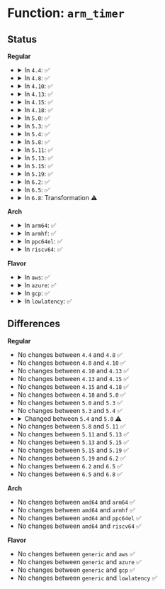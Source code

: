 # Function: <code>arm_timer</code>

## Status
<b>Regular</b>
<ul>
<li>
<details>
<summary>In <code>4.4</code>: ✅</summary>

```c
void arm_timer(struct k_itimer *timer);
```

**Collision:** Unique Static

**Inline:** No

**Transformation:** False

**Instances:**

```
In kernel/time/posix-cpu-timers.c (ffffffff810f2360)
Location: kernel/time/posix-cpu-timers.c:470
Inline: False
Direct callers:
  - kernel/time/posix-cpu-timers.c:posix_cpu_timer_schedule
  - kernel/time/posix-cpu-timers.c:posix_cpu_timer_set
```
**Symbols:**

```
ffffffff810f2360-ffffffff810f2450: arm_timer (STB_LOCAL)
```
</details>
</li>
<li>
<details>
<summary>In <code>4.8</code>: ✅</summary>

```c
void arm_timer(struct k_itimer *timer);
```

**Collision:** Unique Static

**Inline:** No

**Transformation:** False

**Instances:**

```
In kernel/time/posix-cpu-timers.c (ffffffff810f9430)
Location: kernel/time/posix-cpu-timers.c:469
Inline: False
Direct callers:
  - kernel/time/posix-cpu-timers.c:posix_cpu_timer_schedule
  - kernel/time/posix-cpu-timers.c:posix_cpu_timer_set
```
**Symbols:**

```
ffffffff810f9430-ffffffff810f9521: arm_timer (STB_LOCAL)
```
</details>
</li>
<li>
<details>
<summary>In <code>4.10</code>: ✅</summary>

```c
void arm_timer(struct k_itimer *timer);
```

**Collision:** Unique Static

**Inline:** No

**Transformation:** False

**Instances:**

```
In kernel/time/posix-cpu-timers.c (ffffffff81106dc0)
Location: kernel/time/posix-cpu-timers.c:465
Inline: False
Direct callers:
  - kernel/time/posix-cpu-timers.c:posix_cpu_timer_schedule
  - kernel/time/posix-cpu-timers.c:posix_cpu_timer_set
```
**Symbols:**

```
ffffffff81106dc0-ffffffff81106eb1: arm_timer (STB_LOCAL)
```
</details>
</li>
<li>
<details>
<summary>In <code>4.13</code>: ✅</summary>

```c
void arm_timer(struct k_itimer *timer);
```

**Collision:** Unique Static

**Inline:** No

**Transformation:** False

**Instances:**

```
In kernel/time/posix-cpu-timers.c (ffffffff81109270)
Location: kernel/time/posix-cpu-timers.c:448
Inline: False
Direct callers:
  - kernel/time/posix-cpu-timers.c:posix_cpu_timer_rearm
  - kernel/time/posix-cpu-timers.c:posix_cpu_timer_set
```
**Symbols:**

```
ffffffff81109270-ffffffff81109367: arm_timer (STB_LOCAL)
```
</details>
</li>
<li>
<details>
<summary>In <code>4.15</code>: ✅</summary>

```c
void arm_timer(struct k_itimer *timer);
```

**Collision:** Unique Static

**Inline:** No

**Transformation:** False

**Instances:**

```
In kernel/time/posix-cpu-timers.c (ffffffff81114440)
Location: kernel/time/posix-cpu-timers.c:449
Inline: False
Direct callers:
  - kernel/time/posix-cpu-timers.c:posix_cpu_timer_rearm
  - kernel/time/posix-cpu-timers.c:posix_cpu_timer_set
```
**Symbols:**

```
ffffffff81114440-ffffffff81114537: arm_timer (STB_LOCAL)
```
</details>
</li>
<li>
<details>
<summary>In <code>4.18</code>: ✅</summary>

```c
void arm_timer(struct k_itimer *timer);
```

**Collision:** Unique Static

**Inline:** No

**Transformation:** False

**Instances:**

```
In kernel/time/posix-cpu-timers.c (ffffffff81120bf0)
Location: kernel/time/posix-cpu-timers.c:450
Inline: False
Direct callers:
  - kernel/time/posix-cpu-timers.c:posix_cpu_timer_rearm
  - kernel/time/posix-cpu-timers.c:posix_cpu_timer_set
```
**Symbols:**

```
ffffffff81120bf0-ffffffff81120ced: arm_timer (STB_LOCAL)
```
</details>
</li>
<li>
<details>
<summary>In <code>5.0</code>: ✅</summary>

```c
void arm_timer(struct k_itimer *timer);
```

**Collision:** Unique Static

**Inline:** No

**Transformation:** False

**Instances:**

```
In kernel/time/posix-cpu-timers.c (ffffffff8112c310)
Location: kernel/time/posix-cpu-timers.c:450
Inline: False
Direct callers:
  - kernel/time/posix-cpu-timers.c:posix_cpu_timer_rearm
  - kernel/time/posix-cpu-timers.c:posix_cpu_timer_set
```
**Symbols:**

```
ffffffff8112c310-ffffffff8112c40d: arm_timer (STB_LOCAL)
```
</details>
</li>
<li>
<details>
<summary>In <code>5.3</code>: ✅</summary>

```c
void arm_timer(struct k_itimer *timer);
```

**Collision:** Unique Static

**Inline:** No

**Transformation:** False

**Instances:**

```
In kernel/time/posix-cpu-timers.c (ffffffff81136cc0)
Location: kernel/time/posix-cpu-timers.c:450
Inline: False
Direct callers:
  - kernel/time/posix-cpu-timers.c:posix_cpu_timer_rearm
  - kernel/time/posix-cpu-timers.c:posix_cpu_timer_set
```
**Symbols:**

```
ffffffff81136cc0-ffffffff81136db9: arm_timer (STB_LOCAL)
```
</details>
</li>
<li>
<details>
<summary>In <code>5.4</code>: ✅</summary>

```c
void arm_timer(struct k_itimer *timer);
```

**Collision:** Unique Static

**Inline:** No

**Transformation:** False

**Instances:**

```
In kernel/time/posix-cpu-timers.c (ffffffff81142fb0)
Location: kernel/time/posix-cpu-timers.c:487
Inline: False
Direct callers:
  - kernel/time/posix-cpu-timers.c:posix_cpu_timer_rearm
  - kernel/time/posix-cpu-timers.c:posix_cpu_timer_set
```
**Symbols:**

```
ffffffff81142fb0-ffffffff81143021: arm_timer (STB_LOCAL)
```
</details>
</li>
<li>
<details>
<summary>In <code>5.8</code>: ✅</summary>

```c
void arm_timer(struct k_itimer *timer, struct task_struct *p);
```

**Collision:** Unique Static

**Inline:** No

**Transformation:** False

**Instances:**

```
In kernel/time/posix-cpu-timers.c (ffffffff811526a0)
Location: kernel/time/posix-cpu-timers.c:487
Inline: False
Direct callers:
  - kernel/time/posix-cpu-timers.c:posix_cpu_timer_rearm
  - kernel/time/posix-cpu-timers.c:posix_cpu_timer_set
```
**Symbols:**

```
ffffffff811526a0-ffffffff8115270a: arm_timer (STB_LOCAL)
```
</details>
</li>
<li>
<details>
<summary>In <code>5.11</code>: ✅</summary>

```c
void arm_timer(struct k_itimer *timer, struct task_struct *p);
```

**Collision:** Unique Static

**Inline:** No

**Transformation:** False

**Instances:**

```
In kernel/time/posix-cpu-timers.c (ffffffff8114e8f0)
Location: kernel/time/posix-cpu-timers.c:499
Inline: False
Direct callers:
  - kernel/time/posix-cpu-timers.c:posix_cpu_timer_rearm
  - kernel/time/posix-cpu-timers.c:posix_cpu_timer_set
```
**Symbols:**

```
ffffffff8114e8f0-ffffffff8114e95a: arm_timer (STB_LOCAL)
```
</details>
</li>
<li>
<details>
<summary>In <code>5.13</code>: ✅</summary>

```c
void arm_timer(struct k_itimer *timer, struct task_struct *p);
```

**Collision:** Unique Static

**Inline:** No

**Transformation:** False

**Instances:**

```
In kernel/time/posix-cpu-timers.c (ffffffff8114fd90)
Location: kernel/time/posix-cpu-timers.c:499
Inline: False
Direct callers:
  - kernel/time/posix-cpu-timers.c:posix_cpu_timer_rearm
  - kernel/time/posix-cpu-timers.c:posix_cpu_timer_set
```
**Symbols:**

```
ffffffff8114fd90-ffffffff8114fdfa: arm_timer (STB_LOCAL)
```
</details>
</li>
<li>
<details>
<summary>In <code>5.15</code>: ✅</summary>

```c
void arm_timer(struct k_itimer *timer, struct task_struct *p);
```

**Collision:** Unique Static

**Inline:** No

**Transformation:** False

**Instances:**

```
In kernel/time/posix-cpu-timers.c (ffffffff81173fc0)
Location: kernel/time/posix-cpu-timers.c:550
Inline: False
Direct callers:
  - kernel/time/posix-cpu-timers.c:posix_cpu_timer_rearm
  - kernel/time/posix-cpu-timers.c:posix_cpu_timer_set
```
**Symbols:**

```
ffffffff81173fc0-ffffffff81174027: arm_timer (STB_LOCAL)
```
</details>
</li>
<li>
<details>
<summary>In <code>5.19</code>: ✅</summary>

```c
void arm_timer(struct k_itimer *timer, struct task_struct *p);
```

**Collision:** Unique Static

**Inline:** No

**Transformation:** False

**Instances:**

```
In kernel/time/posix-cpu-timers.c (ffffffff811a8ca0)
Location: kernel/time/posix-cpu-timers.c:557
Inline: False
Direct callers:
  - kernel/time/posix-cpu-timers.c:posix_cpu_timer_rearm
  - kernel/time/posix-cpu-timers.c:posix_cpu_timer_set
```
**Symbols:**

```
ffffffff811a8ca0-ffffffff811a8d13: arm_timer (STB_LOCAL)
```
</details>
</li>
<li>
<details>
<summary>In <code>6.2</code>: ✅</summary>

```c
void arm_timer(struct k_itimer *timer, struct task_struct *p);
```

**Collision:** Unique Static

**Inline:** No

**Transformation:** False

**Instances:**

```
In kernel/time/posix-cpu-timers.c (ffffffff811e8ae0)
Location: kernel/time/posix-cpu-timers.c:557
Inline: False
Direct callers:
  - kernel/time/posix-cpu-timers.c:posix_cpu_timer_rearm
  - kernel/time/posix-cpu-timers.c:posix_cpu_timer_set
```
**Symbols:**

```
ffffffff811e8ae0-ffffffff811e8b53: arm_timer (STB_LOCAL)
```
</details>
</li>
<li>
<details>
<summary>In <code>6.5</code>: ✅</summary>

```c
void arm_timer(struct k_itimer *timer, struct task_struct *p);
```

**Collision:** Unique Static

**Inline:** No

**Transformation:** False

**Instances:**

```
In kernel/time/posix-cpu-timers.c (ffffffff811fd0f0)
Location: kernel/time/posix-cpu-timers.c:556
Inline: False
Direct callers:
  - kernel/time/posix-cpu-timers.c:posix_cpu_timer_rearm
  - kernel/time/posix-cpu-timers.c:posix_cpu_timer_set
```
**Symbols:**

```
ffffffff811fd0f0-ffffffff811fd163: arm_timer (STB_LOCAL)
```
</details>
</li>
<li>
<details>
<summary>In <code>6.8</code>: Transformation ⚠️</summary>

```c
void arm_timer(struct k_itimer *timer, struct task_struct *p);
```

**Collision:** Unique Static

**Inline:** No

**Transformation:** True

**Instances:**

```
In kernel/time/posix-cpu-timers.c (0)
Location: kernel/time/posix-cpu-timers.c:556
Inline: False
Direct callers:
  - kernel/time/posix-cpu-timers.c:posix_cpu_timer_rearm
  - kernel/time/posix-cpu-timers.c:posix_cpu_timer_set
```
**Symbols:**

```
ffffffff81213ae0-ffffffff81213be7: arm_timer (STB_LOCAL)
ffffffff821b5c9f-ffffffff821b5cc7: arm_timer.cold (STB_LOCAL)
```
</details>
</li>
</ul>
<b>Arch</b>
<ul>
<li>
<details>
<summary>In <code>arm64</code>: ✅</summary>

```c
void arm_timer(struct k_itimer *timer);
```

**Collision:** Unique Static

**Inline:** No

**Transformation:** False

**Instances:**

```
In kernel/time/posix-cpu-timers.c (ffff8000101ad178)
Location: kernel/time/posix-cpu-timers.c:487
Inline: False
Direct callers:
  - kernel/time/posix-cpu-timers.c:posix_cpu_timer_rearm
  - kernel/time/posix-cpu-timers.c:posix_cpu_timer_set
```
**Symbols:**

```
ffff8000101ad178-ffff8000101ad1f8: arm_timer (STB_LOCAL)
```
</details>
</li>
<li>
<details>
<summary>In <code>armhf</code>: ✅</summary>

```c
void arm_timer(struct k_itimer *timer);
```

**Collision:** Unique Static

**Inline:** No

**Transformation:** False

**Instances:**

```
In kernel/time/posix-cpu-timers.c (c03f7fb4)
Location: kernel/time/posix-cpu-timers.c:487
Inline: False
Direct callers:
  - kernel/time/posix-cpu-timers.c:posix_cpu_timer_rearm
  - kernel/time/posix-cpu-timers.c:posix_cpu_timer_set
```
**Symbols:**

```
c03f7fb4-c03f8024: arm_timer (STB_LOCAL)
```
</details>
</li>
<li>
<details>
<summary>In <code>ppc64el</code>: ✅</summary>

```c
void arm_timer(struct k_itimer *timer);
```

**Collision:** Unique Static

**Inline:** No

**Transformation:** False

**Instances:**

```
In kernel/time/posix-cpu-timers.c (c0000000002111d0)
Location: kernel/time/posix-cpu-timers.c:487
Inline: False
Direct callers:
  - kernel/time/posix-cpu-timers.c:posix_cpu_timer_rearm
  - kernel/time/posix-cpu-timers.c:posix_cpu_timer_set
```
**Symbols:**

```
c0000000002111d0-c000000000211270: arm_timer (STB_LOCAL)
```
</details>
</li>
<li>
<details>
<summary>In <code>riscv64</code>: ✅</summary>

```c
void arm_timer(struct k_itimer *timer);
```

**Collision:** Unique Static

**Inline:** No

**Transformation:** False

**Instances:**

```
In kernel/time/posix-cpu-timers.c (ffffffe000137118)
Location: kernel/time/posix-cpu-timers.c:487
Inline: False
Direct callers:
  - kernel/time/posix-cpu-timers.c:posix_cpu_timer_rearm
  - kernel/time/posix-cpu-timers.c:posix_cpu_timer_set
```
**Symbols:**

```
ffffffe000137118-ffffffe00013718e: arm_timer (STB_LOCAL)
```
</details>
</li>
</ul>
<b>Flavor</b>
<ul>
<li>
<details>
<summary>In <code>aws</code>: ✅</summary>

```c
void arm_timer(struct k_itimer *timer);
```

**Collision:** Unique Static

**Inline:** No

**Transformation:** False

**Instances:**

```
In kernel/time/posix-cpu-timers.c (ffffffff8113b760)
Location: kernel/time/posix-cpu-timers.c:487
Inline: False
Direct callers:
  - kernel/time/posix-cpu-timers.c:posix_cpu_timer_rearm
  - kernel/time/posix-cpu-timers.c:posix_cpu_timer_set
```
**Symbols:**

```
ffffffff8113b760-ffffffff8113b7d1: arm_timer (STB_LOCAL)
```
</details>
</li>
<li>
<details>
<summary>In <code>azure</code>: ✅</summary>

```c
void arm_timer(struct k_itimer *timer);
```

**Collision:** Unique Static

**Inline:** No

**Transformation:** False

**Instances:**

```
In kernel/time/posix-cpu-timers.c (ffffffff8112e810)
Location: kernel/time/posix-cpu-timers.c:487
Inline: False
Direct callers:
  - kernel/time/posix-cpu-timers.c:posix_cpu_timer_rearm
  - kernel/time/posix-cpu-timers.c:posix_cpu_timer_set
```
**Symbols:**

```
ffffffff8112e810-ffffffff8112e8c8: arm_timer (STB_LOCAL)
```
</details>
</li>
<li>
<details>
<summary>In <code>gcp</code>: ✅</summary>

```c
void arm_timer(struct k_itimer *timer);
```

**Collision:** Unique Static

**Inline:** No

**Transformation:** False

**Instances:**

```
In kernel/time/posix-cpu-timers.c (ffffffff81139480)
Location: kernel/time/posix-cpu-timers.c:487
Inline: False
Direct callers:
  - kernel/time/posix-cpu-timers.c:posix_cpu_timer_rearm
  - kernel/time/posix-cpu-timers.c:posix_cpu_timer_set
```
**Symbols:**

```
ffffffff81139480-ffffffff811394f1: arm_timer (STB_LOCAL)
```
</details>
</li>
<li>
<details>
<summary>In <code>lowlatency</code>: ✅</summary>

```c
void arm_timer(struct k_itimer *timer);
```

**Collision:** Unique Static

**Inline:** No

**Transformation:** False

**Instances:**

```
In kernel/time/posix-cpu-timers.c (ffffffff81145f20)
Location: kernel/time/posix-cpu-timers.c:487
Inline: False
Direct callers:
  - kernel/time/posix-cpu-timers.c:posix_cpu_timer_rearm
  - kernel/time/posix-cpu-timers.c:posix_cpu_timer_set
```
**Symbols:**

```
ffffffff81145f20-ffffffff81145f91: arm_timer (STB_LOCAL)
```
</details>
</li>
</ul>

## Differences
<b>Regular</b>
<ul>
<li>
No changes between <code>4.4</code> and <code>4.8</code> ✅
</li>
<li>
No changes between <code>4.8</code> and <code>4.10</code> ✅
</li>
<li>
No changes between <code>4.10</code> and <code>4.13</code> ✅
</li>
<li>
No changes between <code>4.13</code> and <code>4.15</code> ✅
</li>
<li>
No changes between <code>4.15</code> and <code>4.18</code> ✅
</li>
<li>
No changes between <code>4.18</code> and <code>5.0</code> ✅
</li>
<li>
No changes between <code>5.0</code> and <code>5.3</code> ✅
</li>
<li>
No changes between <code>5.3</code> and <code>5.4</code> ✅
</li>
<li>
<details>
<summary>Changed between <code>5.4</code> and <code>5.8</code> ⚠️</summary>
<ul>
<li>
<b>Param added. </b>
<code>struct task_struct *p</code>
</li>
</ul>
</details>
</li>
<li>
No changes between <code>5.8</code> and <code>5.11</code> ✅
</li>
<li>
No changes between <code>5.11</code> and <code>5.13</code> ✅
</li>
<li>
No changes between <code>5.13</code> and <code>5.15</code> ✅
</li>
<li>
No changes between <code>5.15</code> and <code>5.19</code> ✅
</li>
<li>
No changes between <code>5.19</code> and <code>6.2</code> ✅
</li>
<li>
No changes between <code>6.2</code> and <code>6.5</code> ✅
</li>
<li>
No changes between <code>6.5</code> and <code>6.8</code> ✅
</li>
</ul>
<b>Arch</b>
<ul>
<li>
No changes between <code>amd64</code> and <code>arm64</code> ✅
</li>
<li>
No changes between <code>amd64</code> and <code>armhf</code> ✅
</li>
<li>
No changes between <code>amd64</code> and <code>ppc64el</code> ✅
</li>
<li>
No changes between <code>amd64</code> and <code>riscv64</code> ✅
</li>
</ul>
<b>Flavor</b>
<ul>
<li>
No changes between <code>generic</code> and <code>aws</code> ✅
</li>
<li>
No changes between <code>generic</code> and <code>azure</code> ✅
</li>
<li>
No changes between <code>generic</code> and <code>gcp</code> ✅
</li>
<li>
No changes between <code>generic</code> and <code>lowlatency</code> ✅
</li>
</ul>
